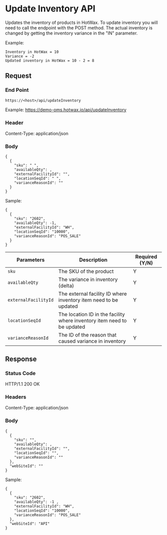 # Update Inventory API

Updates the inventory of products in HotWax. To update inventory you will need to call the endpoint with the POST method. The actual inventory is changed by getting the inventory variance in the "IN" parameter.

Example: 

```
Inventory in HotWax = 10
Variance = -2
Updated inventory in HotWax = 10 - 2 = 8
```

## Request

### End Point
`https://<host>/api/updateInventory`

Example: https://demo-oms.hotwax.io/api/updateInventory

### Header
Content-Type: application/json


### Body
```
{
  {
    "sku": " ",
    "availableQty": ,
    "externalFacilityId": "",
    "locationSeqId": " ",
    "varianceReasonId": ""
  }
}
```
Sample: 
```
{
  {
    "sku": "2602",
    "availableQty": -1,
    "externalFacilityId": "WH",
    "locationSeqId": "10000",
    "varianceReasonId": "POS_SALE"
  }
}
```

| Parameters       | Description                                            | Required (Y/N) |
|------------------|--------------------------------------------------------|----------------|
| `sku`            | The SKU of the product                                 | Y              |
| `availableQty`   | The variance in inventory (delta)                       | Y              |
| `externalFacilityId` | The external facility ID where inventory item need to be updated | Y |
| `locationSeqId` | The location ID in the facility where inventory item need to be updated | Y |
| `varianceReasonId` | The ID of the reason that caused variance in inventory | Y              |


## Response

### Status Code
HTTP/1.1 200 OK

### Headers
Content-Type: application/json


### Body
  
```
{
  {
    "sku": "",
    "availableQty": ,
    "externalFacilityId": "",
    "locationSeqId": "",
    "varianceReasonId": ""
  },
  "webSiteId": ""
}
```

Sample: 
```
{
  {
    "sku": "2602",
    "availableQty": -1 ,
    "externalFacilityId": "WH",
    "locationSeqId": "10000",
    "varianceReasonId": "POS_SALE"
  },
  "webSiteId": "API"
}
```
